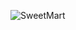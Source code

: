 ![SweetMart](https://user-images.githubusercontent.com/107460190/213977939-08e49875-e665-4143-aae3-787ff82835b2.png)

